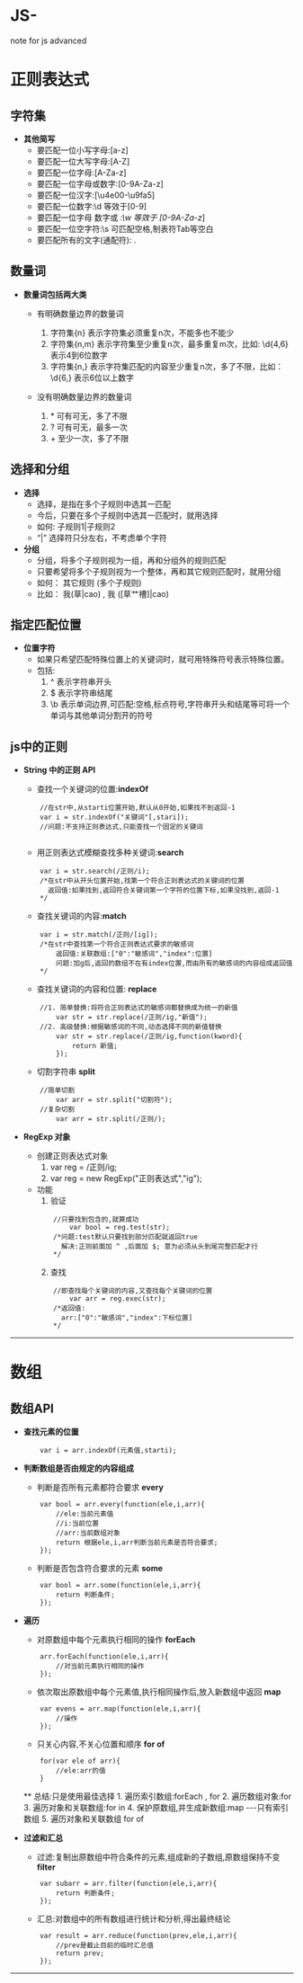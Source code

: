 # JS-
note for js advanced

# 正则表达式

## 字符集
* **其他简写**
	- 要匹配一位小写字母:[a-z]
	- 要匹配一位大写字母:[A-Z]
	- 要匹配一位字母:[A-Za-z]
	- 要匹配一位字母或数字:[0-9A-Za-z]
	- 要匹配一位汉字:[\u4e00-\u9fa5]
	- 要匹配一位数字:\d 等效于[0-9]
	- 要匹配一位字母 数字或 _:\w 等效于 [0-9A-Za-z_]
	- 要匹配一位空字符:\s 可匹配空格,制表符Tab等空白
	- 要匹配所有的文字(通配符): .

## 数量词
* **数量词包括两大类**
	- 有明确数量边界的数量词
	    1. 字符集{n}    表示字符集必须重复n次，不能多也不能少
	    2. 字符集{n,m}  表示字符集至少重复n次，最多重复m次，比如: \d{4,6} 表示4到6位数字
	    3. 字符集{n,}  表示字符集匹配的内容至少重复n次，多了不限，比如：\d{6,} 表示6位以上数字
	    
	- 没有明确数量边界的数量词
	    1. \*  可有可无，多了不限
	    2. \?  可有可无，最多一次
	    3. \+  至少一次，多了不限

## 选择和分组
* **选择**
	- 选择，是指在多个子规则中选其一匹配
	- 今后，只要在多个子规则中选其一匹配时，就用选择
	- 如何: 子规则1|子规则2
	- “|” 选择符只分左右，不考虑单个字符
* **分组**
	- 分组，将多个子规则视为一组，再和分组外的规则匹配
	- 只要希望将多个子规则视为一个整体，再和其它规则匹配时，就用分组
	- 如何： 其它规则 (多个子规则)
	- 比如： 我(草|cao) , 我 ([草艹槽]|cao)

## 指定匹配位置
* **位置字符**
	- 如果只希望匹配特殊位置上的关键词时，就可用特殊符号表示特殊位置。
	- 包括:
		1. ^  表示字符串开头
		2. $  表示字符串结尾
		3. \b 表示单词边界,可匹配:空格,标点符号,字符串开头和结尾等可将一个单词与其他单词分割开的符号
		
## js中的正则
* **String 中的正则 API**
	- 查找一个关键词的位置:**indexOf**
	```
		//在str中,从starti位置开始,默认从0开始,如果找不到返回-1
		var i = str.indexOf("关键词"[,stari]);
		//问题:不支持正则表达式,只能查找一个固定的关键词
		
	```
	- 用正则表达式模糊查找多种关键词:**search**
	```
		var i = str.search(/正则/i);
		/*在str中从开头位置开始,找第一个符合正则表达式的关键词的位置
		  返回值:如果找到,返回符合关键词第一个字符的位置下标,如果没找到,返回-1
		*/

	```
	- 查找关键词的内容:**match**
	```
		var i = str.match(/正则/[ig]);
		/*在str中查找第一个符合正则表达式要求的敏感词
			返回值:关联数组:["0":"敏感词","index":位置]
			问题:加g后,返回的数组不在有index位置,而由所有的敏感词的内容组成返回值
		*/
	```
	- 查找关键词的内容和位置: **replace**
	```
		//1. 简单替换:将符合正则表达式的敏感词都替换成为统一的新值
			var str = str.replace(/正则/ig,"新值");
		//2. 高级替换:根据敏感词的不同,动态选择不同的新值替换
			var str = str.replace(/正则/ig,function(kword){
				return 新值;
			});
	```
	- 切割字符串 **split**
	```
		//简单切割
			var arr = str.split("切割符");
		//复杂切割
			var arr = str.split(/正则/);
	```

* **RegExp 对象**
	- 创建正则表达式对象
		1. var reg = /正则/ig;
		2. var reg = new RegExp("正则表达式","ig");
	- 功能
		1. 验证
		```
			//只要找到包含的,就算成功
				var bool = reg.test(str);
			/*问题:test默认只要找到部分匹配就返回true
			  解决:正则前面加 ^ ,后面加 $; 意为必须从头到尾完整匹配才行
			*/
		```
		2. 查找
		```
			//即查找每个关键词的内容,又查找每个关键词的位置
				var arr = reg.exec(str);
			/*返回值:
			  arr:["0":"敏感词","index":下标位置]
			*/
		```
----------
# 数组
## 数组API
* **查找元素的位置**
	```
		var i = arr.indexOf(元素值,starti);
	```

* **判断数组是否由规定的内容组成**
	- 判断是否所有元素都符合要求 **every**
	```
		var bool = arr.every(function(ele,i,arr){
			//ele:当前元素值
			//i:当前位置
			//arr:当前数组对象
			return 根据ele,i,arr判断当前元素是否符合要求;
		});
	```
	- 判断是否包含符合要求的元素 **some**
	```
		var bool = arr.some(function(ele,i,arr){
			return 判断条件;
		});
	```
* **遍历**
	- 对原数组中每个元素执行相同的操作 **forEach**
	```
		arr.forEach(function(ele,i,arr){
			//对当前元素执行相同的操作
		});
	``` 
	- 依次取出原数组中每个元素值,执行相同操作后,放入新数组中返回 **map**
	```
		var evens = arr.map(function(ele,i,arr){
			//操作
		});
	```
	- 只关心内容,不关心位置和顺序 **for of**
	```
		for(var ele of arr){
			//ele:arr的值
		}
	```
	** 总结:只是使用最佳选择
		1. 遍历索引数组:forEach , for
		2. 遍历数组对象:for
		3. 遍历对象和关联数组:for in
		4. 保护原数组,并生成新数组:map ---只有索引数组
		5. 遍历对象和关联数组 for of
* **过滤和汇总**
	- 过滤:复制出原数组中符合条件的元素,组成新的子数组,原数组保持不变 **filter**
	```
		var subarr = arr.filter(function(ele,i,arr){
			return 判断条件;
		});
	```
	- 汇总:对数组中的所有数组进行统计和分析,得出最终结论
	```
		var result = arr.reduce(function(prev,ele,i,arr){
			//prev是截止目前的临时汇总值
			return prev;
		});
	```

----------
